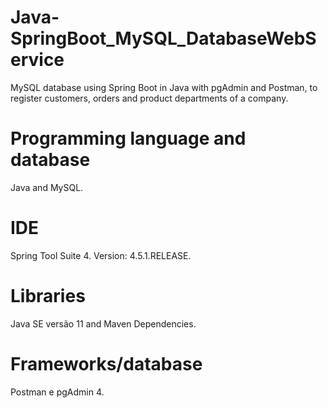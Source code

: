 # Java-SpringBoot_MySQL_DatabaseWebService
MySQL database using Spring Boot in Java with pgAdmin and Postman, to register customers,
orders and product departments of a company.

# Programming language and database
Java and MySQL.

# IDE
Spring Tool Suite 4. Version: 4.5.1.RELEASE.

# Libraries
Java SE versão 11 and Maven Dependencies.

# Frameworks/database
Postman e pgAdmin 4.

